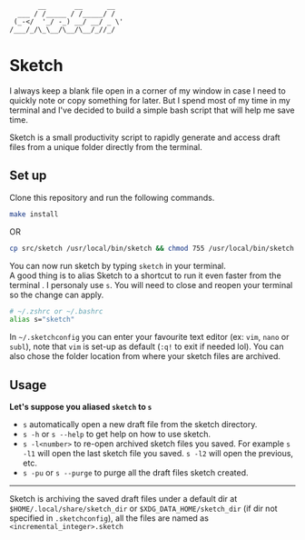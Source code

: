 ```
       __       __      __
  ___ / /_____ / /_____/ /
 (_-</  '_/ -_) __/ __/ _ \'
/___/_/\_\__/\__/\__/_//_/
```

# Sketch

I always keep a blank file open in a corner of my window in case I need to quickly  note or copy something for later. But I spend most of my time in my  terminal and I've decided to build a simple bash script that will help  me save time.

Sketch is a small productivity script to rapidly generate and access draft files from a unique folder directly from the terminal.  

## Set up
Clone this repository and run the following commands.  
```sh
make install
```
OR  
```sh
cp src/sketch /usr/local/bin/sketch && chmod 755 /usr/local/bin/sketch
```

You can now run sketch by typing `sketch` in your terminal.  
A good thing is to alias Sketch to a shortcut to run it even faster from the terminal .  I personaly use `s`.  You will need to close and reopen your terminal so the change can apply.  
```sh
# ~/.zshrc or ~/.bashrc
alias s="sketch"
```

In `~/.sketchconfig` you can enter your favourite text editor (ex: `vim`, `nano` or `subl`), note that `vim` is set-up as default (`:q!` to exit if needed lol). You can also chose the folder location from where your sketch files are archived.   

## Usage

**Let's suppose you aliased `sketch` to `s`**  

-  `s` automatically open a new draft file from the sketch directory.  
-  `s -h` or `s --help` to get help on how to use sketch. 
-  `s -l<number>` to re-open archived sketch files you saved. For example `s -l1` will open the last sketch file you saved. `s -l2` will open the previous, etc.  
-  `s -pu` or `s --purge` to purge all the draft files sketch created.  

---

Sketch is archiving the saved draft files under a default dir at  `$HOME/.local/share/sketch_dir` or `$XDG_DATA_HOME/sketch_dir` (if dir not specified in `.sketchconfig`), all the files are named as `<incremental_integer>.sketch`

